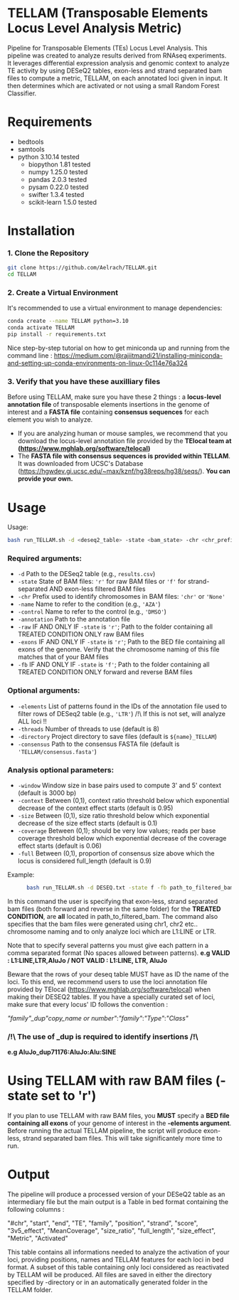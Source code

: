 # TELLAM (Transposable Elements Locus Level Analysis Metric)
Pipeline for Transposable Elements (TEs) Locus Level Analysis. This pipeline was created to analyze results derived from RNAseq experiments. It leverages differential expression analysis and genomic context to analyze TE activity by using DESeQ2 tables, exon-less and strand separated bam files to compute a metric, TELLAM, on each annotated loci given in input. It then determines which are activated or not using a small Random Forest Classifier.

# Requirements
- bedtools
- samtools
- python 3.10.14 tested
  - biopython 1.81 tested
  - numpy 1.25.0 tested
  - pandas 2.0.3 tested
  - pysam 0.22.0 tested
  - swifter 1.3.4 tested
  - scikit-learn 1.5.0 tested
 
# Installation

### 1. Clone the Repository

```bash
git clone https://github.com/Aelrach/TELLAM.git
cd TELLAM
```
### 2. Create a Virtual Environment

It's recommended to use a virtual environment to manage dependencies:

```bash
conda create --name TELLAM python=3.10
conda activate TELLAM
pip install -r requirements.txt 
```
Nice step-by-step tutorial on how to get miniconda up and running from the command line : https://medium.com/@rajiitmandi21/installing-miniconda-and-setting-up-conda-environments-on-linux-0c114e76a324

### 3. Verify that you have these auxilliary files
Before using TELLAM, make sure you have these 2 things : a **locus-level annotation file** of transposable elements insertions in the genome of interest and a **FASTA file** containing **consensus sequences** for each element you wish to analyze.
- If you are analyzing human or mouse samples, we recommend that you download the locus-level annotation file provided by the **TElocal team at (https://www.mghlab.org/software/telocal)**
- The **FASTA file with consensus sequences is provided within TELLAM**. It was downloaded from UCSC's Database (https://hgwdev.gi.ucsc.edu/~max/kznf/hg38reps/hg38/seqs/). **You can provide your own.**

# Usage
Usage: 
```bash
bash run_TELLAM.sh -d <deseq2_table> -state <bam_state> -chr <chr_prefix> -name <condition_name> -control <control_name> -annotation path_to_annotations -elements <element_pattern> [options]
```

### Required arguments:
- `-d`          Path to the DESeq2 table (e.g., `results.csv`)
- `-state`      State of BAM files: `'r'` for raw BAM files or `'f'` for strand-separated AND exon-less filtered BAM files
- `-chr`        Prefix used to identify chromosomes in BAM files: `'chr'` or `'None'`
- `-name`       Name to refer to the condition (e.g., `'AZA'`)
- `-control`    Name to refer to the control (e.g., `'DMSO'`)
- `-annotation` Path to the annotation file
- `-raw`        IF AND ONLY IF `-state` is `'r'`; Path to the folder containing all TREATED CONDITION ONLY raw BAM files
- `-exons`      IF AND ONLY IF `-state` is `'r'`; Path to the BED file containing all exons of the genome. Verify that the chromosome naming of this file matches that of your BAM files
- `-fb`         IF AND ONLY IF `-state` is `'f'`; Path to the folder containing all TREATED CONDITION ONLY forward and reverse BAM files
  
### Optional arguments:
- `-elements`   List of patterns found in the IDs of the annotation file used to filter rows of DESeq2 table (e.g., `'LTR'`) /!\ If this is not set, will analyze ALL loci !!
- `-threads`    Number of threads to use (default is 8)
- `-directory`  Project directory to save files (default is `${name}_TELLAM`)
- `-consensus`  Path to the consensus FASTA file (default is `'TELLAM/consensus.fasta'`)

### Analysis optional parameters:
- `-window`     Window size in base pairs used to compute 3' and 5' context (default is 3000 bp)
- `-context`    Between (0,1), context ratio threshold below which exponential decrease of the context effect starts (default is 0.95)
- `-size`       Between (0,1), size ratio threshold below which exponential decrease of the size effect starts (default is 0.1)
- `-coverage`   Between (0,1); should be very low values; reads per base coverage threshold below which exponential decrease of the coverage effect starts (default is 0.06)
- `-full`       Between (0,1), proportion of consensus size above which the locus is considered full_length (default is 0.9)

Example:
```bash
      bash run_TELLAM.sh -d DESEQ.txt -state f -fb path_to_filtered_bam -chr chr -name AZA -control DMSO -annotation path_to_annotations -elements 'L1:LINE',LTR
```

In this command the user is specifying that exon-less, strand separated bam files (both forward and reverse in the same folder) for the **TREATED CONDITION**, are **all** located in path_to_filtered_bam. 
The command also specifies that the bam files were generated using chr1, chr2 etc.. chromosome naming and to only analyze loci which are L1:LINE or LTR.  

Note that to specify several patterns you must give each pattern in a comma separated format (No spaces allowed between patterns). 
**e.g VALID : L1:LINE,LTR,AluJo / NOT VALID : L1:LINE, LTR, AluJo**

Beware that the rows of your deseq table MUST have as ID the name of the loci. To this end, we recommend users to use the loci annotation file provided by TElocal (https://www.mghlab.org/software/telocal) when making their DESEQ2 tables. If you have a specially curated set of loci, make sure that every locus' ID follows the convention : 

_"family"__dup_"copy_name or number"_:_"family"_:_"Type"_:_"Class"_  

### /!\ The use of _dup is required to identify insertions /!\

**e.g AluJo_dup71176:AluJo:Alu:SINE**

# Using TELLAM with raw BAM files (-state set to 'r')
If you plan to use TELLAM with raw BAM files, you **MUST** specify a **BED file containing all exons** of your genome of interest in the **-elements argument**. Before running the actual TELLAM pipeline, the script will produce exon-less, strand separated bam files. This will take significantely more time to run.

# Output
The pipeline will produce a processed version of your DESeQ2 table as an intermediary file but the main output is a Table in bed format containing the following columns : 

"#chr", "start", "end", "TE", "family", "position", "strand", "score", "3v5_effect", "MeanCoverage", "size_ratio", "full_length", "size_effect", "Metric", "Activated"

This table contains all informations needed to analyze the activation of your loci, providing positions, names and TELLAM features for each loci in bed format. A subset of this table containing only loci considered as reactivated by TELLAM will be produced. All files are saved in either the directory specified by  -directory or in an automatically generated folder in the TELLAM folder.
